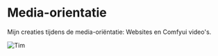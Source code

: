 # Media-orientatie
Mijn creaties tijdens de media-oriëntatie: Websites en Comfyui video's.


![Tim](https://github.com/user-attachments/assets/46403c76-6264-49e3-b923-d3fedd30f31d)



